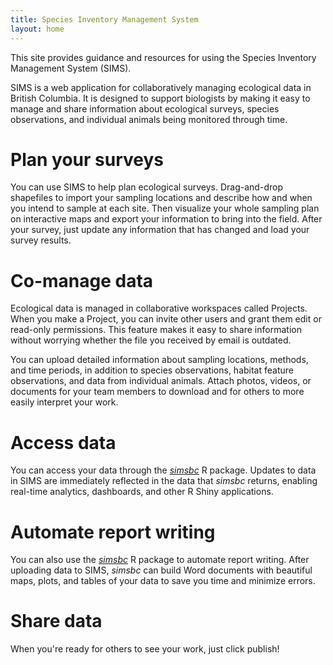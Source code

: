 ```yaml
---
title: Species Inventory Management System
layout: home
---
```


This site provides guidance and resources for using the Species Inventory Management System (SIMS).

SIMS is a web application for collaboratively managing ecological data in British Columbia. It is designed to support biologists by making it easy to manage and share information about ecological surveys, species observations, and individual animals being monitored through time.

# Plan your surveys

You can use SIMS to help plan ecological surveys. Drag-and-drop shapefiles to import your sampling locations and describe how and when you intend to sample at each site. Then visualize your whole sampling plan on interactive maps and export your information to bring into the field. After your survey, just update any information that has changed and load your survey results.

# Co-manage data

Ecological data is managed in collaborative workspaces called Projects. When you make a Project, you can invite other users and grant them edit or read-only permissions. This feature makes it easy to share information without worrying whether the file you received by email is outdated.

You can upload detailed information about sampling locations, methods, and time periods, in addition to species observations, habitat feature observations, and data from individual animals. Attach photos, videos, or documents for your team members to download and for others to more easily interpret your work.

# Access data

You can access your data through the [_simsbc_](https://github.com/bcgov/simsbc) R package. Updates to data in SIMS are immediately reflected in the data that _simsbc_ returns, enabling real-time analytics, dashboards, and other R Shiny applications.

# Automate report writing

You can also use the [_simsbc_](https://github.com/bcgov/simsbc) R package to automate report writing. After uploading data to SIMS, _simsbc_ can build Word documents with beautiful maps, plots, and tables of your data to save you time and minimize errors.

# Share data

When you're ready for others to see your work, just click publish!
